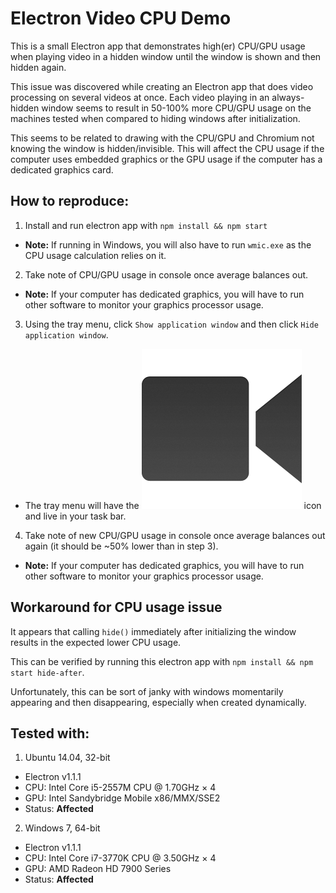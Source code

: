 # Electron Video CPU Demo

This is a small Electron app that demonstrates high(er) CPU/GPU usage when playing video in a hidden window until the window is shown and then hidden again.

This issue was discovered while creating an Electron app that does video processing on several videos at once.  Each video playing in an always-hidden window seems to result in 50-100% more CPU/GPU usage on the machines tested when compared to hiding windows after initialization.

This seems to be related to drawing with the CPU/GPU and Chromium not knowing the window is hidden/invisible.  This will affect the CPU usage if the computer uses embedded graphics or the GPU usage if the computer has a dedicated graphics card.

## How to reproduce:

1. Install and run electron app with `npm install && npm start`
  * **Note:** If running in Windows, you will also have to run `wmic.exe` as the CPU usage calculation relies on it.
2. Take note of CPU/GPU usage in console once average balances out.
  * **Note:** If your computer has dedicated graphics, you will have to run other software to monitor your graphics processor usage.
3. Using the tray menu, click `Show application window` and then click `Hide application window`.
  * The tray menu will have the ![Icon](/assets/Icon_Video.png) icon and live in your task bar.
4. Take note of new CPU/GPU usage in console once average balances out again (it should be ~50% lower than in step 3).
  * **Note:** If your computer has dedicated graphics, you will have to run other software to monitor your graphics processor usage.

## Workaround for CPU usage issue

It appears that calling `hide()` immediately after initializing the window results in the expected lower CPU usage.

This can be verified by running this electron app with `npm install && npm start hide-after`.

Unfortunately, this can be sort of janky with windows momentarily appearing and then disappearing, especially when created dynamically.

## Tested with:

1. Ubuntu 14.04, 32-bit
  * Electron v1.1.1
  * CPU: Intel Core i5-2557M CPU @ 1.70GHz × 4
  * GPU: Intel Sandybridge Mobile x86/MMX/SSE2
  * Status: **Affected**

2. Windows 7, 64-bit
  * Electron v1.1.1
  * CPU: Intel Core i7-3770K CPU @ 3.50GHz × 4
  * GPU: AMD Radeon HD 7900 Series
  * Status: **Affected**

